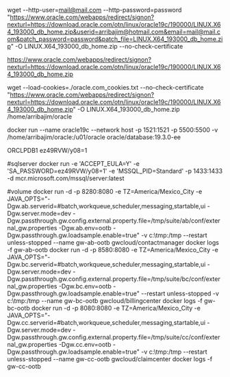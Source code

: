 wget --http-user=mail@mail.com --http-password=password  "https://www.oracle.com/webapps/redirect/signon?nexturl=https://download.oracle.com/otn/linux/oracle19c/190000/LINUX.X64_193000_db_home.zip&userid=arribajim@hotmail.com&email=mail@mail.com&patch_password=password&patch_file=LINUX.X64_193000_db_home.zip" -O LINUX.X64_193000_db_home.zip --no-check-certificate


https://www.oracle.com/webapps/redirect/signon?nexturl=https://download.oracle.com/otn/linux/oracle19c/190000/LINUX.X64_193000_db_home.zip


wget --load-cookies=./oracle.com_cookies.txt --no-check-certificate "https://www.oracle.com/webapps/redirect/signon?nexturl=https://download.oracle.com/otn/linux/oracle19c/190000/LINUX.X64_193000_db_home.zip" -O LINUX.X64_193000_db_home.zip
/home/arribajim/oracle

docker  run --name oracle19c --network host -p 1521:1521 -p 5500:5500 -v /home/arribajim/oracle:/u01/oracle oracle/database:19.3.0-ee

ORCLPDB1
ez49RVW/y08=1

#sqlserver
docker run -e 'ACCEPT_EULA=Y' -e 'SA_PASSWORD=ez49RVW/y08=1' -e 'MSSQL_PID=Standard' -p 1433:1433 -d mcr.microsoft.com/mssql/server:latest

#volume
docker run -d -p 8280:8080 -e TZ=America/Mexico_City -e JAVA_OPTS="-Dgw.ab.serverid=#batch,workqueue,scheduler,messaging,startable,ui -Dgw.server.mode=dev -Dgw.passthrough.gw.config.external.property.file=/tmp/suite/ab/conf/external_gw.properties -Dgw.ab.env=ootb -Dgw.passthrough.gw.loadsample.enable=true" -v c:\tmp:/tmp --restart unless-stopped --name gw-ab-ootb gwcloud/contactmanager
docker logs -f gw-ab-ootb
docker run -d -p 8580:8080 -e TZ=America/Mexico_City -e JAVA_OPTS="-Dgw.bc.serverid=#batch,workqueue,scheduler,messaging,startable,ui -Dgw.server.mode=dev -Dgw.passthrough.gw.config.external.property.file=/tmp/suite/bc/conf/external_gw.properties -Dgw.bc.env=ootb -Dgw.passthrough.gw.loadsample.enable=true" --restart unless-stopped -v c:\tmp:/tmp --name gw-bc-ootb gwcloud/billingcenter
docker logs -f gw-bc-ootb
docker run -d -p 8080:8080 -e TZ=America/Mexico_City -e JAVA_OPTS="-Dgw.cc.serverid=#batch,workqueue,scheduler,messaging,startable,ui -Dgw.server.mode=dev -Dgw.passthrough.gw.config.external.property.file=/tmp/suite/cc/conf/external_gw.properties -Dgw.cc.env=ootb -Dgw.passthrough.gw.loadsample.enable=true" -v c:\tmp:/tmp --restart unless-stopped --name gw-cc-ootb gwcloud/claimcenter
docker logs -f gw-cc-ootb
